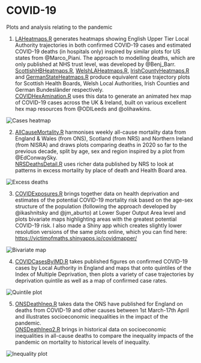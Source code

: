 # COVID-19
Plots and analysis relating to the pandemic

1) [LAHeatmaps.R](https://github.com/VictimOfMaths/COVID-19/blob/master/LAHeatmaps.R) generates heatmaps showing English Upper Tier Local Authority trajectories in both confirmed COVID-19 cases and estimated COVID-19 deaths (in hospitals only) inspired by similar plots for US states from @Marco_Piani. The approach to modelling deaths, which are only published at NHS trust level, was developed by @Benj_Barr.<br>
[ScottishHBHeatmaps.R](https://github.com/VictimOfMaths/COVID-19/blob/master/ScottishHBHeatmaps.R), [WelshLAHeatmaps.R](https://github.com/VictimOfMaths/COVID-19/blob/master/WelshLAHeatmap.R), [IrishCountyHeatmaps.R](https://github.com/VictimOfMaths/COVID-19/blob/master/IrishCountyHeatmap.R) and [GermanStateHeatmaps.R](https://github.com/VictimOfMaths/COVID-19/blob/master/GermanStateHeatmaps.R) produce equivalent case trajectory plots for Scottish Health Boards, Welsh Local Authorities, Irish Counties and German Bundesländer respectively.<br>
[COVIDHexAmination.R](https://github.com/VictimOfMaths/COVID-19/blob/master/COVIDUKHexAnimation.R) uses this data to generate an animated hex map of COVID-19 cases across the UK & Ireland, built on various excellent hex map resources from @ODILeeds and @olihawkins.

![Cases heatmap](https://github.com/VictimOfMaths/COVID-19/blob/master/COVIDLACasesHeatmap.png)

2) [AllCauseMortality.R](https://github.com/VictimOfMaths/COVID-19/blob/master/AllCauseMortality.R) harmonises weekly all-cause mortality data from England & Wales (from ONS), Scotland (from NRS) and Northern Ireland (from NISRA) and draws plots comparing deaths in 2020 so far to the previous decade, split by age, sex and region inspired by a plot from @EdConwaySky.
<br>[NRSDeathsDetail.R](https://github.com/VictimOfMaths/COVID-19/blob/master/NRSDeathsDetail) uses richer data published by NRS to look at patterns in excess mortality by place of death and Health Board area.

![Excess deaths](https://github.com/VictimOfMaths/COVID-19/blob/master/ONSNRSNISRAWeeklyDeathsxReg.png)

3) [COVIDExposures.R](https://github.com/VictimOfMaths/COVID-19/blob/master/COVIDExposures.R) brings together data on health deprivation and estimates of the potential COVID-19 mortality risk based on the age-sex structure of the population (following the approach developed by @ikashnitsky and @jm_aburto) at Lower Super Output Area level and plots bivariate maps highlighting areas with the greatest potential COVID-19 risk. I also made a Shiny app which creates slightly lower resolution versions of the same plots online, which you can find here: https://victimofmaths.shinyapps.io/covidmapper/

![Bivariate map](https://github.com/VictimOfMaths/COVID-19/blob/master/COVIDBivariateLondon.png)

4) [COVIDCasesByIMD.R](https://github.com/VictimOfMaths/COVID-19/blob/master/COVIDCasesByIMD.R) takes published figures on confirmed COVID-19 cases by Local Authority in England and maps that onto quintiles of the Index of Multiple Deprivation, then plots a variety of case trajectories by deprivation quintile as well as a map of confirmed case rates.

![Quintile plot](https://github.com/VictimOfMaths/COVID-19/blob/master/COVIDQuintilesLonRate.png)

5) [ONSDeathIneq.R](https://github.com/VictimOfMaths/COVID-19/blob/master/ONSDeathIneq.R) takes data the ONS have published for England on deaths from COVID-19 and other causes between 1st March-17th April and illustrates socioeconomic inequalities in the impact of the pandemic.
<br>[ONSDeathIneq2.R](https://github.com/VictimOfMaths/COVID-19/blob/master/ONSDeathIneq2.R) brings in historical data on socioeconomic inequalities in all-cause deaths to compare the inequality impacts of the pandemic on mortality to historical levels of inequality.

![Inequality plot](https://github.com/VictimOfMaths/COVID-19/blob/master/COVIDIneqRate.png)
